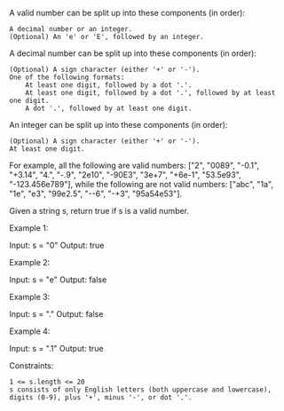 A valid number can be split up into these components (in order):

    A decimal number or an integer.
    (Optional) An 'e' or 'E', followed by an integer.

A decimal number can be split up into these components (in order):

    (Optional) A sign character (either '+' or '-').
    One of the following formats:
        At least one digit, followed by a dot '.'.
        At least one digit, followed by a dot '.', followed by at least one digit.
        A dot '.', followed by at least one digit.

An integer can be split up into these components (in order):

    (Optional) A sign character (either '+' or '-').
    At least one digit.

For example, all the following are valid numbers: ["2", "0089", "-0.1", "+3.14", "4.", "-.9", "2e10", "-90E3", "3e+7", "+6e-1", "53.5e93", "-123.456e789"], while the following are not valid numbers: ["abc", "1a", "1e", "e3", "99e2.5", "--6", "-+3", "95a54e53"].

Given a string s, return true if s is a valid number.

 

Example 1:

Input: s = "0"
Output: true

Example 2:

Input: s = "e"
Output: false

Example 3:

Input: s = "."
Output: false

Example 4:

Input: s = ".1"
Output: true

 

Constraints:

    1 <= s.length <= 20
    s consists of only English letters (both uppercase and lowercase), digits (0-9), plus '+', minus '-', or dot '.'.

